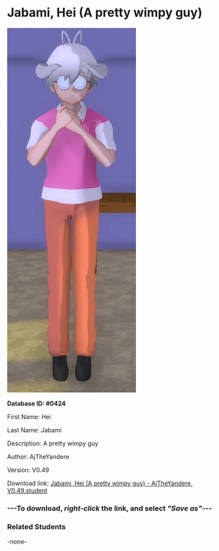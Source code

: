 # Jabami, Hei (A pretty wimpy guy)

<img src="../../Files/Images/Jabami, Hei (A pretty wimpy guy).png" title="Jabami, Hei (A pretty wimpy guy) - AjTheYandere, V0.49">

**Database ID: #0424**

First Name: Hei

Last Name: Jabami

Description: A pretty wimpy guy

Author: AjTheYandere

Version: V0.49

Download link: <a href="https://raw.githubusercontent.com/Arbiter1223/Daigaku-Gurashi-Custom-Students/master/Files/Student%20Files/Jabami%2C%20Hei%20(A%20pretty%20wimpy%20guy)%20-%20AjTheYandere%2C%20V0.49.student">Jabami, Hei (A pretty wimpy guy) - AjTheYandere, V0.49.student</a>

### ---**To download, _right-click_ the link, and select _"Save as"_**---

### Related Students

-none-
